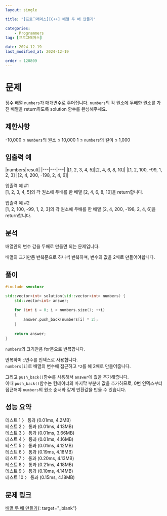```yaml
---
layout: single

title: "[프로그래머스][C++] 배열 두 배 만들기"

categories:
    - Programmers
tag: [프로그래머스]

date: 2024-12-19
last_modified_at: 2024-12-19

order : 120809
---
```


# 문제

정수 배열 `numbers`가 매개변수로 주어집니다. `numbers`의 각 원소에 두배한 원소를 가진 배열을 return하도록 solution 함수를 완성해주세요.

## 제한사항

-10,000 ≤ `numbers`의 원소 ≤ 10,000
1 ≤ `numbers`의 길이 ≤ 1,000

## 입출력 예

|numbers|result|
|---|---|---|
|[1, 2, 3, 4, 5]|[2, 4, 6, 8, 10]|
|[1, 2, 100, -99, 1, 2, 3]	|[2, 4, 200, -198, 2, 4, 6]|

입출력 예 #1  
[1, 2, 3, 4, 5]의 각 원소에 두배를 한 배열 [2, 4, 6, 8, 10]을 return합니다.

입출력 예 #2  
[1, 2, 100, -99, 1, 2, 3]의 각 원소에 두배를 한 배열 [2, 4, 200, -198, 2, 4, 6]을 return합니다.

## 분석

배열안의 변수 값을 두배로 만들면 되는 문제입니다.

배열의 크기만큼 반복문으로 하나씩 반복하며, 변수의 값을 2배로 만들어야합니다.

## 풀이

```cpp
#include <vector>

std::vector<int> solution(std::vector<int> numbers) {
    std::vector<int> answer;
    
    for (int i = 0; i < numbers.size(); ++i)
    {
        answer.push_back(numbers[i] * 2);
    }
    
    return answer;
}
```

`numbers`의 크기만큼 for문으로 반복합니다.

반복하며 `i`변수를 인덱스로 사용합니다.  
`numbers[i]`로 배열의 변수에 접근하고 `*2`를 해 2배로 만들어줍니다.

그리고 `push_back()`함수를 사용해서 `answer`에 값을 추가해줍니다.  
이때 `push_back()`함수는 컨테이너의 마지막 부분에 값을 추가하므로, 0번 인덱스부터 접근해야 `numbers`의 원소 순서와 같게 반환값을 만들 수 있습니다.

## 성능 요약

테스트 1 〉	통과 (0.01ms, 4.2MB)  
테스트 2 〉	통과 (0.01ms, 4.13MB)  
테스트 3 〉	통과 (0.01ms, 3.66MB)  
테스트 4 〉	통과 (0.01ms, 4.16MB)  
테스트 5 〉	통과 (0.01ms, 4.12MB)  
테스트 6 〉	통과 (0.19ms, 4.18MB)  
테스트 7 〉	통과 (0.20ms, 4.13MB)  
테스트 8 〉	통과 (0.21ms, 4.18MB)  
테스트 9 〉	통과 (0.10ms, 4.14MB)  
테스트 10 〉 통과 (0.15ms, 4.18MB)

## 문제 링크

[배열 두 배 만들기](https://school.programmers.co.kr/learn/courses/30/lessons/120809){: target="_blank"}